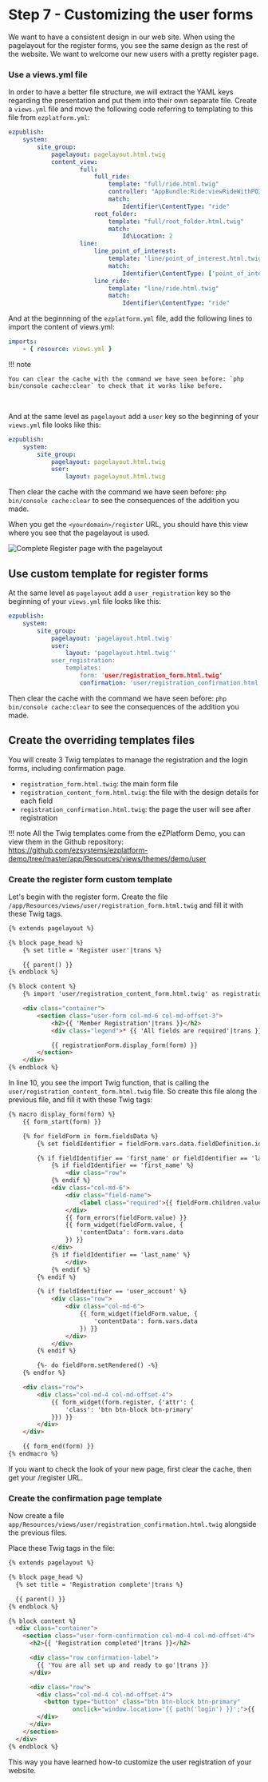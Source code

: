 # Step 7 - Customizing the user forms

We want to have a consistent design in our web site. When using the pagelayout for the register forms, you see the same design as the rest of the website. We want to welcome our new users with a pretty register page.

### Use a views.yml file

In order to have a better file structure, we will extract the YAML keys regarding the presentation and put them into their own separate file. Create a  `views.yml` file and move the following code referring to templating to this file from `ezplatform.yml`:

```yaml
ezpublish:
    system:
        site_group:
            pagelayout: pagelayout.html.twig
            content_view:
                    full:
                        full_ride:
                            template: "full/ride.html.twig"
                            controller: "AppBundle:Ride:viewRideWithPOI"
                            match:
                                Identifier\ContentType: "ride"
                        root_folder:
                            template: "full/root_folder.html.twig"
                            match:
                                Id\Location: 2
                    line:
                        line_point_of_interest:
                            template: 'line/point_of_interest.html.twig'
                            match:
                                Identifier\ContentType: ['point_of_interest']
                        line_ride:
                            template: "line/ride.html.twig"
                            match:
                                Identifier\ContentType: "ride"
```

And at the beginnning of the `ezplatform.yml` file, add the following lines to import the content of views.yml:

```yaml
imports:
    - { resource: views.yml }
```

!!! note


    You can clear the cache with the command we have seen before: `php bin/console cache:clear` to check that it works like before.
​    

And at the same level as `pagelayout` add a `user` key so the beginning of your `views.yml` file looks like this:

```yaml
ezpublish:
    system:
        site_group:
            pagelayout: pagelayout.html.twig
            user:
                layout: pagelayout.html.twig
```

Then clear the cache with the command we have seen before: `php bin/console cache:clear` to see the consequences of the addition you made.

When you get the `<yourdomain>/register` URL, you should have this view where you see that the pagelayout is used.

![Complete Register page with the pagelayout](img/step6_register_page.png)



## Use custom template for register forms


At the same level as `pagelayout` add a `user_registration` key so the beginning of your `views.yml` file looks like this:

```yaml
ezpublish:
    system:
        site_group:
            pagelayout: 'pagelayout.html.twig'
            user:
                layout: 'pagelayout.html.twig''
            user_registration:
                templates:
                    form: 'user/registration_form.html.twig'
                    confirmation: 'user/registration_confirmation.html.twig'
```
Then clear the cache with the command we have seen before: `php bin/console cache:clear` to see the consequences of the addition you made.
## Create the overriding templates files

You will create 3 Twig templates to manage the registration and the login forms, including confirmation page.

 * `registration_form.html.twig`: the main form file
 * `registration_content_form.html.twig`: the file with the design details for each field
 * `registration_confirmation.html.twig`: the page the user will see after registration

!!! note
    All the Twig templates come from the eZPlatform Demo, you can view them in the Github repository: https://github.com/ezsystems/ezplatform-demo/tree/master/app/Resources/views/themes/demo/user

### Create the register form custom template

Let's begin with the register form. Create the file `/app/Resources/views/user/registration_form.html.twig` and fill it with these Twig tags.

``` html
{% extends pagelayout %}

{% block page_head %}
    {% set title = 'Register user'|trans %}

    {{ parent() }}
{% endblock %}

{% block content %}
    {% import 'user/registration_content_form.html.twig' as registrationForm %}

    <div class="container">
        <section class="user-form col-md-6 col-md-offset-3">
            <h2>{{ 'Member Registration'|trans }}</h2>
            <div class="legend">* {{ 'All fields are required'|trans }}</div>

            {{ registrationForm.display_form(form) }}
        </section>
    </div>
{% endblock %}
```
In line 10, you see the import Twig function, that is calling the `user/registration_content_form.html.twig` file. So create this file along the previous file, and fill it with these Twig tags:
```html
{% macro display_form(form) %}
    {{ form_start(form) }}

    {% for fieldForm in form.fieldsData %}
        {% set fieldIdentifier = fieldForm.vars.data.fieldDefinition.identifier %}

        {% if fieldIdentifier == 'first_name' or fieldIdentifier == 'last_name' %}
            {% if fieldIdentifier == 'first_name' %}
                <div class="row">
            {% endif %}
            <div class="col-md-6">
                <div class="field-name">
                    <label class="required">{{ fieldForm.children.value.vars.label }}:</label>
                </div>
                {{ form_errors(fieldForm.value) }}
                {{ form_widget(fieldForm.value, {
                    'contentData': form.vars.data
                }) }}
            </div>
            {% if fieldIdentifier == 'last_name' %}
                </div>
            {% endif %}
        {% endif %}

        {% if fieldIdentifier == 'user_account' %}
            <div class="row">
                <div class="col-md-6">
                    {{ form_widget(fieldForm.value, {
                        'contentData': form.vars.data
                    }) }}
                </div>
            </div>
        {% endif %}

        {%- do fieldForm.setRendered() -%}
    {% endfor %}

    <div class="row">
        <div class="col-md-4 col-md-offset-4">
            {{ form_widget(form.register, {'attr': {
                'class': 'btn btn-block btn-primary'
            }}) }}
        </div>
    </div>

    {{ form_end(form) }}
{% endmacro %}
```
If you want to check the look of your new page, first clear the cache, then get your <yourdomain>/register URL.

### Create the confirmation page template
Now create a file `app/Resources/views/user/registration_confirmation.html.twig` alongside the previous files.

Place these Twig tags in the file:
```html
{% extends pagelayout %}

{% block page_head %}
  {% set title = 'Registration complete'|trans %}

  {{ parent() }}
{% endblock %}

{% block content %}
  <div class="container">
    <section class="user-form-confirmation col-md-4 col-md-offset-4">
      <h2>{{ 'Registration completed'|trans }}</h2>

      <div class="row confirmation-label">
        {{ 'You are all set up and ready to go'|trans }}
      </div>

      <div class="row">
        <div class="col-md-4 col-md-offset-4">
          <button type="button" class="btn btn-block btn-primary"
                  onclick="window.location='{{ path('login') }}';">{{ 'Log in'|trans }}</button>
        </div>
      </div>
    </section>
  </div>
{% endblock %}

```

This way you have learned how-to customize the user registration of your website.
